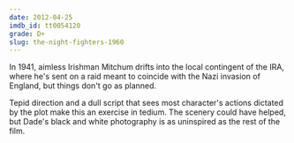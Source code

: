 ```yaml
---
date: 2012-04-25
imdb_id: tt0054120
grade: D+
slug: the-night-fighters-1960
---
```


In 1941, aimless Irishman Mitchum drifts into the local contingent of the IRA, where he's sent on a raid meant to coincide with the Nazi invasion of England, but things don't go as planned.

Tepid direction and a dull script that sees most character's actions dictated by the plot make this an exercise in tedium. The scenery could have helped, but Dade's black and white photography is as uninspired as the rest of the film.
